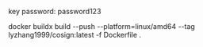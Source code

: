 key password: password123

docker buildx build --push --platform=linux/amd64 --tag lyzhang1999/cosign:latest -f Dockerfile .